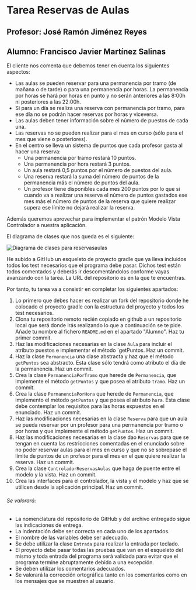 # Tarea Reservas de Aulas
## Profesor: José Ramón Jiménez Reyes
## Alumno: Francisco Javier Martínez Salinas

El cliente nos comenta que debemos tener en cuenta los siguientes aspectos:

- Las aulas se pueden reservar para una permanencia por tramo (de mañana o de tarde) o para una permanencia por horas. La permanencia por horas se hará por horas en punto y no serán anteriores a las 8:00h ni posteriores a las 22:00h.
- Si para un día se realiza una reserva con permanencia por tramo, para ese día no se podrán hacer reservas por horas y viceversa.
- Las aulas deben tener información sobre el número de puestos de cada una.
- Las reservas no se pueden realizar para el mes en curso (sólo para el mes que viene o posteriores).
- En el centro se lleva un sistema de puntos que cada profesor gasta al hacer una reserva:
  - Una permanencia por tramo restará 10 puntos.
  - Una permanencia por hora restará 3 puntos.
  - Un aula restará 0,5 puntos por el número de puestos del aula.
  - Una reserva restará la suma del número de puntos de la permanencia más el número de puntos del aula.
  - Un profesor tiene disponibles cada mes 200 puntos por lo que si cuando va a realizar una reserva el número de puntos gastados ese mes más el número de puntos de la reserva que quiere realizar supera ese límite no dejará realizar la reserva.

Además queremos aprovechar para implementar el patrón Modelo Vista Controlador a nuestra aplicación.

El diagrama de clases que nos queda es el siguiente:

![Diagrama de clases para reservasaulas](src/main/resources/reservasAulas.png)

He subido a GitHub un esqueleto de proyecto gradle que ya lleva incluidos todos los test necesarios que el programa debe pasar. Dichos test están todos comentados y deberás ir descomentándolos conforme vayas avanzando con la tarea. La URL del repositorio es en la que te encuentras.

Por tanto, tu tarea va a consistir en completar los siguientes apartados:

1. Lo primero que debes hacer es realizar un fork del repositorio donde he colocado el proyecto gradle con la estructura del proyecto y todos los test necesarios.
2. Clona tu repositorio remoto recién copiado en github a un repositorio local que será donde irás realizando lo que a continuación se te pide. Añade tu nombre al fichero `README.md` en el apartado "Alumno". Haz tu primer commit.
3. Haz las modificaciones necesarias en la clase `Aula` para incluir el atributo puestos e implementar el método `getPuntos. Haz un commit.
4. Haz la clase `Permanencia` una clase abstracta y haz que el método `getPuntos` sea abstracto. Esta clase sólo tendrá como atributo el día de la permanencia. Haz un commit.
5. Crea la clase `PermanenciaPorTramo` que herede de `Permanencia`, que implemente el método `getPuntos` y que posea el atributo `tramo`. Haz un commit.
6. Crea la clase `PermanenciaPorHora` que herede de `Permanencia`, que implemento el método `getPuntos` y que posea el atributo `hora`. Esta clase debe contemplar los requisitos para las horas expuestos en el enunciado. Haz un commit.
7. Haz las modificaciones necesarias en la clase `Reserva` para que un aula se pueda reservar por un profesor para una permanencia por tramo o por horas y que implemente el método `getPuntos`. Haz un commit.
8. Haz las modificaciones necesarias en la clase dao `Reservas` para que se tengan en cuenta las restricciones comentadas en el enunciado sobre no poder reservar aulas para el mes en curso y que no se sobrepase el límite de puntos de un profesor para el mes en el que quiere realizar la reserva. Haz un commit.
9. Crea la clase `ControladorReservasAulas` que haga de puente entre el modelo y la vista. Haz un commit.
10. Crea las interfaces para el controlador, la vista y el modelo y haz que se utilicen desde la aplicación principal. Haz un commit.



###### Se valorará:
- La nomenclatura del repositorio de GitHub y del archivo entregado sigue las indicaciones de entrega.
- La indentación debe ser correcta en cada uno de los apartados.
- El nombre de las variables debe ser adecuado.
- Se debe utilizar la clase `Entrada` para realizar la entrada por teclado.
- El proyecto debe pasar todas las pruebas que van en el esqueleto del mismo y toda entrada del programa será validada para evitar que el programa termine abruptamente debido a una excepción.
- Se deben utilizar los comentarios adecuados.
- Se valorará la corrección ortográfica tanto en los comentarios como en los mensajes que se muestren al usuario.

